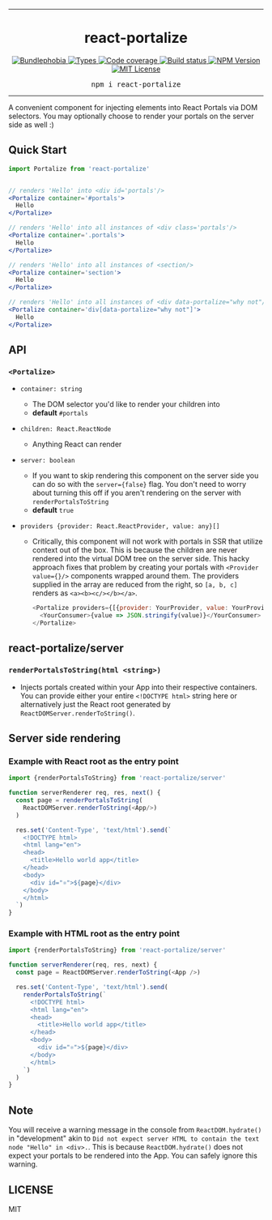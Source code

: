 <hr>
<div align="center">
  <h1 align="center">
    react-portalize
  </h1>
</div>

<p align="center">
  <a href="https://bundlephobia.com/result?p=react-portalize">
    <img alt="Bundlephobia" src="https://img.shields.io/bundlephobia/minzip/react-portalize?style=for-the-badge&labelColor=24292e">
  </a>
  <a aria-label="Types" href="https://www.npmjs.com/package/react-portalize">
    <img alt="Types" src="https://img.shields.io/npm/types/react-portalize?style=for-the-badge&labelColor=24292e">
  </a>
  <a aria-label="Code coverage report" href="https://codecov.io/gh/jaredLunde/react-portalize">
    <img alt="Code coverage" src="https://img.shields.io/codecov/c/gh/jaredLunde/react-portalize?style=for-the-badge&labelColor=24292e">
  </a>
  <a aria-label="Build status" href="https://travis-ci.org/jaredLunde/react-portalize">
    <img alt="Build status" src="https://img.shields.io/travis/jaredLunde/react-portalize?style=for-the-badge&labelColor=24292e">
  </a>
  <a aria-label="NPM version" href="https://www.npmjs.com/package/react-portalize">
    <img alt="NPM Version" src="https://img.shields.io/npm/v/react-portalize?style=for-the-badge&labelColor=24292e">
  </a>
  <a aria-label="License" href="https://jaredlunde.mit-license.org/">
    <img alt="MIT License" src="https://img.shields.io/npm/l/react-portalize?style=for-the-badge&labelColor=24292e">
  </a>
</p>

<pre align="center">npm i react-portalize</pre>
<hr>

A convenient component for injecting elements into React Portals via DOM selectors. You may optionally choose to render
your portals on the server side as well :)

## Quick Start

```jsx harmony
import Portalize from 'react-portalize'


// renders 'Hello' into <div id='portals'/>
<Portalize container='#portals'>
  Hello
</Portalize>

// renders 'Hello' into all instances of <div class='portals'/>
<Portalize container='.portals'>
  Hello
</Portalize>

// renders 'Hello' into all instances of <section/>
<Portalize container='section'>
  Hello
</Portalize>

// renders 'Hello' into all instances of <div data-portalize="why not"/>
<Portalize container='div[data-portalize="why not"]'>
  Hello
</Portalize>
```

## API

### `<Portalize>`

- `container: string`

  - The DOM selector you'd like to render your children into
  - **default** `#portals`

- `children: React.ReactNode`

  - Anything React can render

- `server: boolean`

  - If you want to skip rendering this component on the server side you can do
    so with the `server={false}` flag. You don't need to worry about turning this
    off if you aren't rendering on the server with `renderPortalsToString`
  - **default** `true`

- `providers {provider: React.ReactProvider, value: any}[]`
  - Critically, this component will not work with portals in SSR that utilize context
    out of the box. This is because the children are never rendered into the
    virtual DOM tree on the server side. This hacky approach fixes that problem
    by creating your portals with `<Provider value={}/>` components wrapped
    around them. The providers supplied in the array are reduced from the
    right, so `[a, b, c]` renders as `<a><b><c/></b></a>`.
    ```js
    <Portalize providers={[{provider: YourProvider, value: YourProviderValue}]}>
      <YourConsumer>{value => JSON.stringify(value)}</YourConsumer>
    </Portalize>
    ```

## react-portalize/server

### `renderPortalsToString(html <string>)`

- Injects portals created within your App into their respective containers.
  You can provide either your entire `<!DOCTYPE html>` string here or
  alternatively just the React root generated by
  `ReactDOMServer.renderToString()`.

## Server side rendering

### Example with React root as the entry point

```js
import {renderPortalsToString} from 'react-portalize/server'

function serverRenderer req, res, next() {
  const page = renderPortalsToString(
    ReactDOMServer.renderToString(<App/>)
  )

  res.set('Content-Type', 'text/html').send(`
    <!DOCTYPE html>
    <html lang="en">
    <head>
      <title>Hello world app</title>
    </head>
    <body>
      <div id="⚛️">${page}</div>
    </body>
    </html>
  `)
}
```

### Example with HTML root as the entry point

```js
import {renderPortalsToString} from 'react-portalize/server'

function serverRenderer(req, res, next) {
  const page = ReactDOMServer.renderToString(<App />)

  res.set('Content-Type', 'text/html').send(
    renderPortalsToString(`
      <!DOCTYPE html>
      <html lang="en">
      <head>
        <title>Hello world app</title>
      </head>
      <body>
        <div id="⚛️">${page}</div>
      </body>
      </html>
    `)
  )
}
```

## Note

You will receive a warning message in the console from `ReactDOM.hydrate()` in
"development" akin to `Did not expect server HTML to contain the text node "Hello" in <div>.`.
This is because `ReactDOM.hydrate()` does not expect your portals to be rendered
into the App. You can safely ignore this warning.

## LICENSE

MIT
